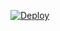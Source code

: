 [![Deploy](https://www.herokucdn.com/deploy/button.png)](https://dashboard.heroku.com/new?template=https://github.com/yuiogn/HX)
